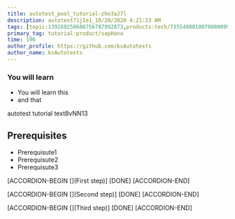 ```yaml
---
title: autotest_pool_tutorial-zhe3aJ7l
description: autotest71jIe1_10/28/2020 4:21:23 AM
tags: [topic:139269250608756787992873,products:tech/73554900100700000996,tutorial:experience/advanced]
primary_tag: tutorial:product/sapHana
time: 196
author_profile: https://github.com/ksAutotests
author_name: ksAutotests
---
```

### You will learn
- You will learn this
- and that

autotest tutorial text8vNN13

## Prerequisites
- Prerequisute1
- Prerequisute2
- Prerequisute3

[ACCORDION-BEGIN [](First step)]
[DONE]
[ACCORDION-END]

[ACCORDION-BEGIN [](Second step)]
[DONE]
[ACCORDION-END]

[ACCORDION-BEGIN [](Third step)]
[DONE]
[ACCORDION-END]

